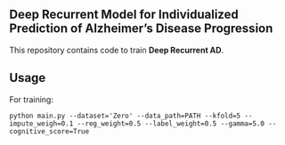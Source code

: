 ## Deep Recurrent Model for Individualized Prediction of Alzheimer’s Disease Progression
This repository contains code to train __Deep Recurrent AD__.

## Usage
For training:

`python main.py --dataset='Zero' --data_path=PATH --kfold=5 --impute_weigh=0.1 --reg_weight=0.5 --label_weight=0.5 --gamma=5.0 --cognitive_score=True`

